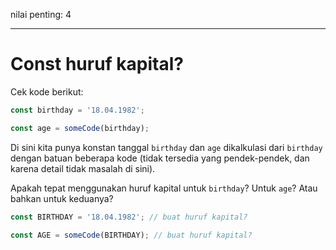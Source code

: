 nilai penting: 4

---

# Const huruf kapital?

Cek kode berikut:

```js
const birthday = '18.04.1982';

const age = someCode(birthday);
```

Di sini kita punya konstan tanggal `birthday` dan `age` dikalkulasi dari `birthday` dengan batuan beberapa kode (tidak tersedia yang pendek-pendek, dan karena detail tidak masalah di sini).

Apakah tepat menggunakan huruf kapital untuk `birthday`? Untuk `age`? Atau bahkan untuk keduanya?

```js
const BIRTHDAY = '18.04.1982'; // buat huruf kapital?

const AGE = someCode(BIRTHDAY); // buat huruf kapital?
```

